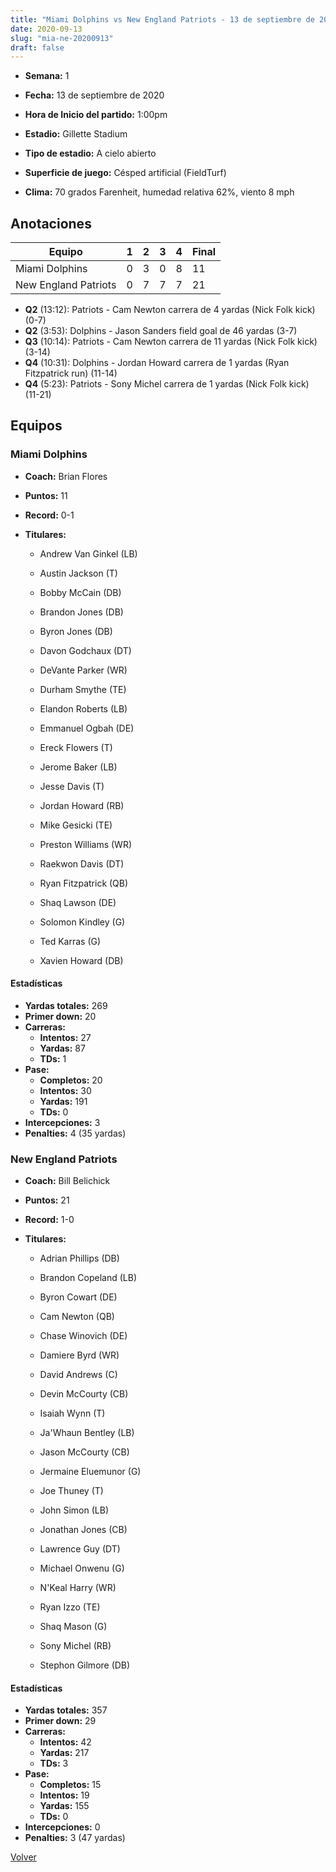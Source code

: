 ```yaml
---
title: "Miami Dolphins vs New England Patriots - 13 de septiembre de 2020"
date: 2020-09-13
slug: "mia-ne-20200913"
draft: false
---
```


* **Semana:** 1
* **Fecha:** 13 de septiembre de 2020

* **Hora de Inicio del partido:** 1:00pm
* **Estadio:** Gillette Stadium
* **Tipo de estadio:** A cielo abierto
* **Superficie de juego:** Césped artificial (FieldTurf)
* **Clima:** 70 grados Farenheit, humedad relativa 62%, viento 8 mph





## Anotaciones
| Equipo | 1 | 2 | 3 | 4 | Final |
|--------|---|---|---|---|-------|
| Miami Dolphins  | 0 | 3 | 0 | 8  | 11 |
| New England Patriots  | 0 | 7 | 7 | 7  | 21 |
* **Q2** (13:12): Patriots - Cam Newton carrera de 4 yardas (Nick Folk kick) (0-7)
* **Q2** (3:53): Dolphins - Jason Sanders field goal de 46 yardas (3-7)
* **Q3** (10:14): Patriots - Cam Newton carrera de 11 yardas (Nick Folk kick) (3-14)
* **Q4** (10:31): Dolphins - Jordan Howard carrera de 1 yardas (Ryan Fitzpatrick run) (11-14)
* **Q4** (5:23): Patriots - Sony Michel carrera de 1 yardas (Nick Folk kick) (11-21)


## Equipos


### Miami Dolphins
* **Coach:** Brian Flores
* **Puntos:** 11
* **Record:** 0-1
* **Titulares:** 

  * Andrew Van Ginkel (LB) 

  * Austin Jackson (T) 

  * Bobby McCain (DB) 

  * Brandon Jones (DB) 

  * Byron Jones (DB) 

  * Davon Godchaux (DT) 

  * DeVante Parker (WR) 

  * Durham Smythe (TE) 

  * Elandon Roberts (LB) 

  * Emmanuel Ogbah (DE) 

  * Ereck Flowers (T) 

  * Jerome Baker (LB) 

  * Jesse Davis (T) 

  * Jordan Howard (RB) 

  * Mike Gesicki (TE) 

  * Preston Williams (WR) 

  * Raekwon Davis (DT) 

  * Ryan Fitzpatrick (QB) 

  * Shaq Lawson (DE) 

  * Solomon Kindley (G) 

  * Ted Karras (G) 

  * Xavien Howard (DB) 

#### Estadísticas
* **Yardas totales:** 269
* **Primer down:** 20
* **Carreras:**
  * **Intentos:** 27
  * **Yardas:** 87
  * **TDs:** 1
* **Pase:**
  * **Completos:** 20
  * **Intentos:** 30
  * **Yardas:** 191
  * **TDs:** 0
* **Intercepciones:** 3
* **Penalties:** 4 (35 yardas)

### New England Patriots
* **Coach:** Bill Belichick
* **Puntos:** 21
* **Record:** 1-0
* **Titulares:** 

  * Adrian Phillips (DB) 

  * Brandon Copeland (LB) 

  * Byron Cowart (DE) 

  * Cam Newton (QB) 

  * Chase Winovich (DE) 

  * Damiere Byrd (WR) 

  * David Andrews (C) 

  * Devin McCourty (CB) 

  * Isaiah Wynn (T) 

  * Ja'Whaun Bentley (LB) 

  * Jason McCourty (CB) 

  * Jermaine Eluemunor (G) 

  * Joe Thuney (T) 

  * John Simon (LB) 

  * Jonathan Jones (CB) 

  * Lawrence Guy (DT) 

  * Michael Onwenu (G) 

  * N'Keal Harry (WR) 

  * Ryan Izzo (TE) 

  * Shaq Mason (G) 

  * Sony Michel (RB) 

  * Stephon Gilmore (DB) 

#### Estadísticas
* **Yardas totales:** 357
* **Primer down:** 29
* **Carreras:**
  * **Intentos:** 42
  * **Yardas:** 217
  * **TDs:** 3
* **Pase:**
  * **Completos:** 15
  * **Intentos:** 19
  * **Yardas:** 155
  * **TDs:** 0
* **Intercepciones:** 0
* **Penalties:** 3 (47 yardas)


[Volver](/historia/2020)
